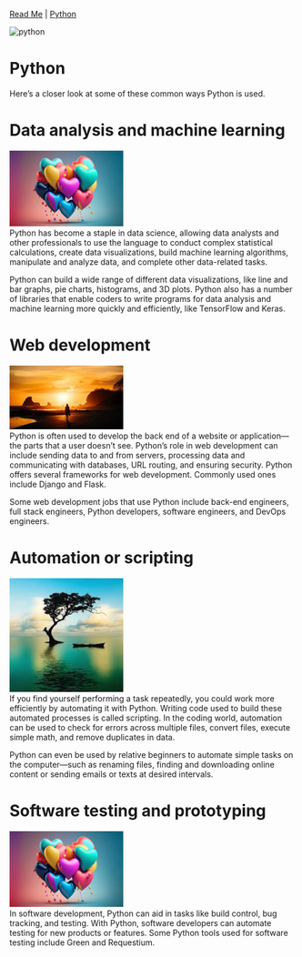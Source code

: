 [Read Me](Readme.md)  |  [Python](python.md)

<img src="https://github.com/Shadow-of-Eclipse/github_publishing/assets/74702937/90c0eacf-3c2d-4f23-991d-4bf091b699ae" alt="python" style="width: 300px">

# Python

Here’s a closer look at some of these common ways Python is used.

# Data analysis and machine learning
<img src="img2/images.jpg" width="200px" alt="balloons of love"><br>
Python has become a staple in data science, allowing data analysts and other professionals to use the language to conduct complex statistical calculations, create data visualizations, build machine learning algorithms, manipulate and analyze data, and complete other data-related tasks.

Python can build a wide range of different data visualizations, like line and bar graphs, pie charts, histograms, and 3D plots. Python also has a number of libraries that enable coders to write programs for data analysis and machine learning more quickly and efficiently, like TensorFlow and Keras.

# Web development
<img src="img2/download(1).jpg" width="200px" alt="balloons of love"><br>
Python is often used to develop the back end of a website or application—the parts that a user doesn’t see. Python’s role in web development can include sending data to and from servers, processing data and communicating with databases, URL routing, and ensuring security. Python offers several frameworks for web development. Commonly used ones include Django and Flask.

Some web development jobs that use Python include back-end engineers, full stack engineers, Python developers, software engineers, and DevOps engineers.

# Automation or scripting
<img src="img2/download.jpg" width="200px" alt="balloons of love"><br>
If you find yourself performing a task repeatedly, you could work more efficiently by automating it with Python. Writing code used to build these automated processes is called scripting. In the coding world, automation can be used to check for errors across multiple files, convert files, execute simple math, and remove duplicates in data.

Python can even be used by relative beginners to automate simple tasks on the computer—such as renaming files, finding and downloading online content or sending emails or texts at desired intervals.

# Software testing and prototyping
<img src="img2/images.jpg" width="200px" alt="balloons of love"><br>
In software development, Python can aid in tasks like build control, bug tracking, and testing. With Python, software developers can automate testing for new products or features. Some Python tools used for software testing include Green and Requestium.
